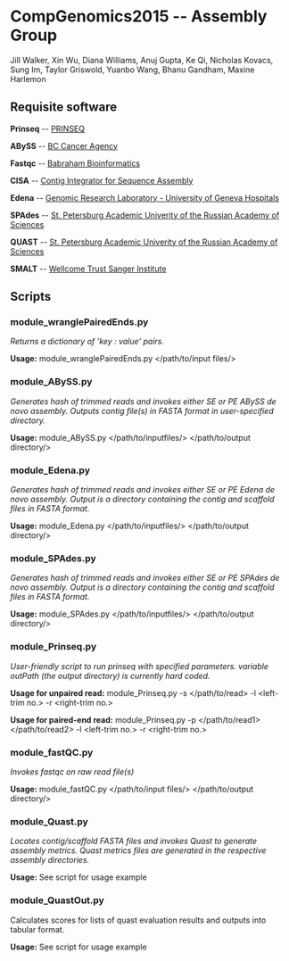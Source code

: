 # CompGenomics2015 -- Assembly Group
Jill Walker, Xin Wu, Diana Williams, Anuj Gupta, Ke Qi, Nicholas Kovacs, Sung Im, Taylor Griswold, Yuanbo Wang, Bhanu Gandham, Maxine Harlemon

## Requisite software
**Prinseq** -- [PRINSEQ](www.prinseq.sourceforge.net)

**ABySS** -- [BC Cancer Agency](www.bcgsc.ca/platform/bioinfo/software/abyss)

**Fastqc** -- [Babraham Bioinformatics](www.bioinformatics.babraham.ac.uk/projects/fastqc/)

**CISA** -- [Contig Integrator for Sequence Assembly](sb.nhri.org.tw/CISA/en/CISA)

**Edena** -- [Genomic Research Laboratory - University of Geneva Hospitals](www.genomic.ch/edena.php)

**SPAdes** -- [St. Petersburg Academic Univerity of the Russian Academy of Sciences](bioinf.spbau.ru/spades)

**QUAST** -- [St. Petersburg Academic Univerity of the Russian Academy of Sciences](bioinf.spbau.ru/quast)

**SMALT** -- [Wellcome Trust Sanger Institute](https://www.sanger.ac.uk/resources/software/smalt)

## Scripts
### module_wranglePairedEnds.py
_Returns a dictionary of 'key : value' pairs._

**Usage:** module_wranglePairedEnds.py \</path/to/input files/\>

### module_ABySS.py
_Generates hash of trimmed reads and invokes either SE or PE ABySS de novo assembly._
_Outputs contig file(s) in FASTA format in user-specified directory._

**Usage:** module_ABySS.py \</path/to/inputfiles/\> \</path/to/output directory/\>

### module_Edena.py 
_Generates hash of trimmed reads and invokes either SE or PE Edena de novo assembly._
_Output is a directory containing the contig and scaffold files in FASTA format._

**Usage:** module_Edena.py \</path/to/inputfiles/\> \</path/to/output directory/\>

### module_SPAdes.py
_Generates hash of trimmed reads and invokes either SE or PE SPAdes de novo assembly._
_Output is a directory containing the contig and scaffold files in FASTA format._

**Usage:** module_SPAdes.py \</path/to/inputfiles/\> \</path/to/output directory/\>

### module_Prinseq.py
_User-friendly script to run prinseq with specified parameters._
_variable outPath (the output directory) is currently hard coded._

**Usage for unpaired read:** module_Prinseq.py -s \</path/to/read\> -l \<left-trim no.\> -r \<right-trim no.\>

**Usage for paired-end read:** module_Prinseq.py -p \</path/to/read1\> \</path/to/read2\> -l \<left-trim no.\> -r \<right-trim no.\>

### module_fastQC.py
_Invokes fastqc on raw read file(s)_

**Usage:** module_fastQC.py \</path/to/input files/\> \</path/to/output directory/\>

### module_Quast.py
_Locates contig/scaffold FASTA files and invokes Quast to generate assembly metrics._
_Quast metrics files are generated in the respective assembly directories._

**Usage:** See script for usage example

### module_QuastOut.py
Calculates scores for lists of quast evaluation results and outputs into tabular format.

**Usage:** See script for usage example